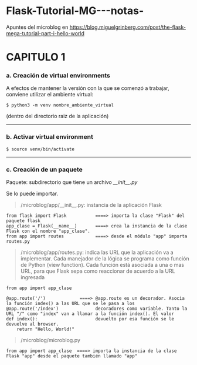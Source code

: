 # Flask-Tutorial-MG---notas-
Apuntes del microblog en https://blog.miguelgrinberg.com/post/the-flask-mega-tutorial-part-i-hello-world


# CAPITULO 1

### a. Creación de virtual environments
A efectos de mantener la versión con la que se comenzó a trabajar, conviene utilizar el ambiente virtual:

`$ python3 -m venv nombre_ambiente_virtual`

(dentro del directorio raiz de la aplicación)

---

### b. Activar virtual environment

`$ source venv/bin/activate`

---

### c. Creación de un paquete
Paquete: subdirectorio que tiene un archivo *\_\_init_\_\.py*

Se lo puede importar.

>/microblog/app/\_\_init\_\_.py: instancia de la aplicación Flask

```
from flask import Flask           ====> importa la clase "Flask" del paquete flask
app_clase = Flask(__name__)       ====> crea la instancia de la clase Flask con el nombre "app_clase".
from app import routes            ====> desde el módulo "app" importa routes.py
```

>/microblog/app/routes.py: indica las URL que la aplicación va a implementar. Cada manejador de la lógica se programa 
> como función de Python (view function). Cada función está asociada a una o mas URL, para que Flask sepa como reaccionar
> de acuerdo a la URL ingresada
 
```
from app import app_clase

@app.route('/')             ====> @app.route es un decorador. Asocia la función index() a las URL que se le pasa a los  
@app.route('/index')              decoradores como variable. Tanto la URL "/" como "index" van a llamar a la función index(). El valor   
def index():                      devuelto por esa función se le devuelve al browser.  
    return "Hello, World!" 
```

>/microblog/microblog.py
 
```
from app import app_clase  ====> importa la instancia de la clase Flask "app" desde el paquete también llamado "app"
```
